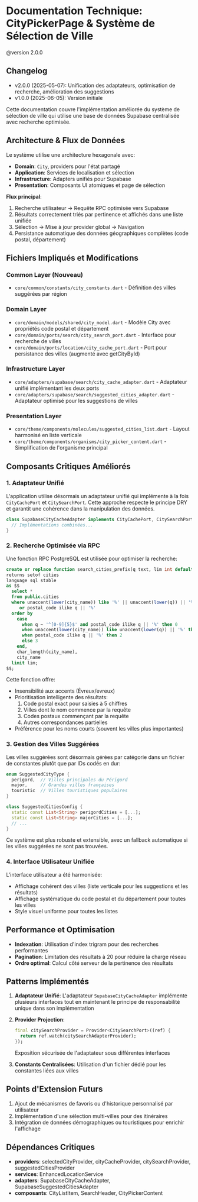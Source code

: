 # Documentation Technique: CityPickerPage & Système de Sélection de Ville

@version 2.0.0
## Changelog
- v2.0.0 (2025-05-07): Unification des adaptateurs, optimisation de recherche, amélioration des suggestions
- v1.0.0 (2025-06-05): Version initiale

Cette documentation couvre l'implémentation améliorée du système de sélection de ville qui utilise une base de données Supabase centralisée avec recherche optimisée.

## Architecture & Flux de Données

Le système utilise une architecture hexagonale avec:
- **Domain**: `City`, providers pour l'état partagé
- **Application**: Services de localisation et sélection
- **Infrastructure**: Adapters unifiés pour Supabase
- **Presentation**: Composants UI atomiques et page de sélection

**Flux principal**:
1. Recherche utilisateur → Requête RPC optimisée vers Supabase
2. Résultats correctement triés par pertinence et affichés dans une liste unifiée
3. Sélection → Mise à jour provider global → Navigation
4. Persistance automatique des données géographiques complètes (code postal, département)

## Fichiers Impliqués et Modifications

### Common Layer (Nouveau)
- `core/common/constants/city_constants.dart` - Définition des villes suggérées par région

### Domain Layer
- `core/domain/models/shared/city_model.dart` - Modèle City avec propriétés code postal et département
- `core/domain/ports/search/city_search_port.dart` - Interface pour recherche de villes
- `core/domain/ports/location/city_cache_port.dart` - Port pour persistance des villes (augmenté avec getCityById)

### Infrastructure Layer
- `core/adapters/supabase/search/city_cache_adapter.dart` - Adaptateur unifié implémentant les deux ports
- `core/adapters/supabase/search/suggested_cities_adapter.dart` - Adaptateur optimisé pour les suggestions de villes

### Presentation Layer
- `core/theme/components/molecules/suggested_cities_list.dart` - Layout harmonisé en liste verticale
- `core/theme/components/organisms/city_picker_content.dart` - Simplification de l'organisme principal

## Composants Critiques Améliorés

### 1. Adaptateur Unifié

L'application utilise désormais un adaptateur unifié qui implémente à la fois `CityCachePort` et `CitySearchPort`. Cette approche respecte le principe DRY et garantit une cohérence dans la manipulation des données.

```dart
class SupabaseCityCacheAdapter implements CityCachePort, CitySearchPort {
  // Implémentations combinées...
}
```

### 2. Recherche Optimisée via RPC

Une fonction RPC PostgreSQL est utilisée pour optimiser la recherche:

```sql
create or replace function search_cities_prefix(q text, lim int default 20)
returns setof cities
language sql stable
as $$
  select *
  from public.cities
  where unaccent(lower(city_name)) like '%' || unaccent(lower(q)) || '%'
     or postal_code ilike q || '%'
  order by
    case
      when q ~ '^[0-9]{5}$' and postal_code ilike q || '%' then 0
      when unaccent(lower(city_name)) like unaccent(lower(q)) || '%' then 1
      when postal_code ilike q || '%' then 2
      else 3
    end,
    char_length(city_name),
    city_name
  limit lim;
$$;
```

Cette fonction offre:
- Insensibilité aux accents (Évreux/evreux)
- Prioritisation intelligente des résultats:
    1. Code postal exact pour saisies à 5 chiffres
    2. Villes dont le nom commence par la requête
    3. Codes postaux commençant par la requête
    4. Autres correspondances partielles
- Préférence pour les noms courts (souvent les villes plus importantes)

### 3. Gestion des Villes Suggérées

Les villes suggérées sont désormais gérées par catégorie dans un fichier de constantes plutôt que par IDs codés en dur:

```dart
enum SuggestedCityType {
  perigord,  // Villes principales du Périgord
  major,     // Grandes villes françaises
  touristic  // Villes touristiques populaires
}

class SuggestedCitiesConfig {
  static const List<String> perigordCities = [...];
  static const List<String> majorCities = [...];
  // ...
}
```

Ce système est plus robuste et extensible, avec un fallback automatique si les villes suggérées ne sont pas trouvées.

### 4. Interface Utilisateur Unifiée

L'interface utilisateur a été harmonisée:
- Affichage cohérent des villes (liste verticale pour les suggestions et les résultats)
- Affichage systématique du code postal et du département pour toutes les villes
- Style visuel uniforme pour toutes les listes

## Performance et Optimisation

- **Indexation**: Utilisation d'index trigram pour des recherches performantes
- **Pagination**: Limitation des résultats à 20 pour réduire la charge réseau
- **Ordre optimal**: Calcul côté serveur de la pertinence des résultats

## Patterns Implémentés

1. **Adaptateur Unifié**:
   L'adaptateur `SupabaseCityCacheAdapter` implémente plusieurs interfaces tout en maintenant le principe de responsabilité unique dans son implémentation

2. **Provider Projection**:
   ```dart
   final citySearchProvider = Provider<CitySearchPort>((ref) {
     return ref.watch(citySearchAdapterProvider);
   });
   ```
   Exposition sécurisée de l'adaptateur sous différentes interfaces

3. **Constants Centralisées**:
   Utilisation d'un fichier dédié pour les constantes liées aux villes

## Points d'Extension Futurs

1. Ajout de mécanismes de favoris ou d'historique personnalisé par utilisateur
2. Implémentation d'une sélection multi-villes pour des itinéraires
3. Intégration de données démographiques ou touristiques pour enrichir l'affichage

## Dépendances Critiques

- **providers**: selectedCityProvider, cityCacheProvider, citySearchProvider, suggestedCitiesProvider
- **services**: EnhancedLocationService
- **adapters**: SupabaseCityCacheAdapter, SupabaseSuggestedCitiesAdapter
- **composants**: CityListItem, SearchHeader, CityPickerContent